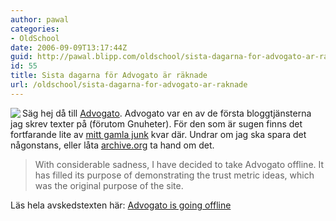 ```yaml
---
author: pawal
categories:
- OldSchool
date: 2006-09-09T13:17:44Z
guid: http://pawal.blipp.com/oldschool/sista-dagarna-for-advogato-ar-raknade
id: 55
title: Sista dagarna för Advogato är räknade
url: /oldschool/sista-dagarna-for-advogato-ar-raknade
---
```


<img src="http://blipp.com/misc/advogato.png" class="alignleft" align="left" />Säg hej då till <a href="http://www.advogato.org/">Advogato</a>. Advogato var en av de första bloggtjänsterna jag skrev texter på (förutom Gnuheter). För den som är sugen finns det fortfarande lite av <a href="http://advogato.org/person/pawal/">mitt gamla junk</a> kvar där. Undrar om jag ska spara det någonstans, eller låta <a href="http://www.archive.org/">archive.org</a> ta hand om det.
<blockquote>With considerable sadness, I have decided to take Advogato offline. It has filled its purpose of demonstrating the trust metric ideas, which was the original purpose of the site.</blockquote>
Läs hela avskedstexten här: <a href="http://www.advogato.org/article/897.html">Advogato is going offline</a>